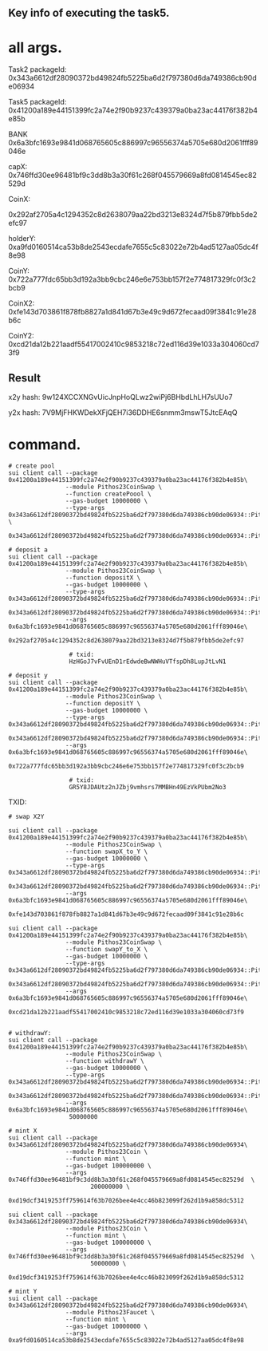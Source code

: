 ## Key info of executing the task5.

# all args.

Task2 packageId:
0x343a6612df28090372bd49824fb5225ba6d2f797380d6da749386cb90de06934

Task5 packageId:
0x41200a189e44151399fc2a74e2f90b9237c439379a0ba23ac44176f382b4e85b

BANK
0x6a3bfc1693e9841d068765605c886997c96556374a5705e680d2061fff89046e

capX:
0x746ffd30ee96481bf9c3dd8b3a30f61c268f045579669a8fd0814545ec82529d

CoinX:

0x292af2705a4c1294352c8d2638079aa22bd3213e8324d7f5b879fbb5de2efc97

holderY:
0xa9fd0160514ca53b8de2543ecdafe7655c5c83022e72b4ad5127aa05dc4f8e98

CoinY:
0x722a777fdc65bb3d192a3bb9cbc246e6e753bb157f2e774817329fc0f3c2bcb9

CoinX2:
0xfe143d703861f878fb8827a1d841d67b3e49c9d672fecaad09f3841c91e28b6c

CoinY2:
0xcd21da12b221aadf55417002410c9853218c72ed116d39e1033a304060cd73f9

## Result
x2y hash:
9w124XCCXNGvUicJnpHoQLwz2wiPj6BHbdLhLH7sUUo7

y2x hash:
7V9MjFHKWDekXFjQEH7i36DDHE6snmm3mswT5JtcEAqQ

# command.

```shell
# create pool
sui client call --package  0x41200a189e44151399fc2a74e2f90b9237c439379a0ba23ac44176f382b4e85b\
                --module Pithos23CoinSwap \
                --function createPoool \
                --gas-budget 10000000 \
                --type-args 0x343a6612df28090372bd49824fb5225ba6d2f797380d6da749386cb90de06934::Pithos23Coin::PITHOS23COIN \
                 0x343a6612df28090372bd49824fb5225ba6d2f797380d6da749386cb90de06934::Pithos23Faucet::PITHOS23FAUCET
```

```shell
# deposit a
sui client call --package  0x41200a189e44151399fc2a74e2f90b9237c439379a0ba23ac44176f382b4e85b\
                --module Pithos23CoinSwap \
                --function depositX \
                --gas-budget 10000000 \
                --type-args 0x343a6612df28090372bd49824fb5225ba6d2f797380d6da749386cb90de06934::Pithos23Coin::PITHOS23COIN\
                 0x343a6612df28090372bd49824fb5225ba6d2f797380d6da749386cb90de06934::Pithos23Faucet::PITHOS23FAUCET\
                --args 0x6a3bfc1693e9841d068765605c886997c96556374a5705e680d2061fff89046e\
                 0x292af2705a4c1294352c8d2638079aa22bd3213e8324d7f5b879fbb5de2efc97
                 
                 # txid:
                 HzHGoJ7vFvUEnD1rEdwdeBwNWHuVTfspDh8LupJtLvN1
```

```shell
# deposit y
sui client call --package  0x41200a189e44151399fc2a74e2f90b9237c439379a0ba23ac44176f382b4e85b\
                --module Pithos23CoinSwap \
                --function depositY \
                --gas-budget 10000000 \
                --type-args 0x343a6612df28090372bd49824fb5225ba6d2f797380d6da749386cb90de06934::Pithos23Coin::PITHOS23COIN\
                 0x343a6612df28090372bd49824fb5225ba6d2f797380d6da749386cb90de06934::Pithos23Faucet::PITHOS23FAUCET\
                --args 0x6a3bfc1693e9841d068765605c886997c96556374a5705e680d2061fff89046e\
                 0x722a777fdc65bb3d192a3bb9cbc246e6e753bb157f2e774817329fc0f3c2bcb9
                 
                 # txid:
                 GR5Y8JDAUtz2nJZbj9vmhsrs7MMBHn49EzVkPUbm2No3
```

TXID:

```shell
# swap X2Y
                
sui client call --package  0x41200a189e44151399fc2a74e2f90b9237c439379a0ba23ac44176f382b4e85b\
                --module Pithos23CoinSwap \
                --function swapX_to_Y \
                --gas-budget 10000000 \
                --type-args 0x343a6612df28090372bd49824fb5225ba6d2f797380d6da749386cb90de06934::Pithos23Coin::PITHOS23COIN\
                 0x343a6612df28090372bd49824fb5225ba6d2f797380d6da749386cb90de06934::Pithos23Faucet::PITHOS23FAUCET\
                --args 0x6a3bfc1693e9841d068765605c886997c96556374a5705e680d2061fff89046e\
                 0xfe143d703861f878fb8827a1d841d67b3e49c9d672fecaad09f3841c91e28b6c
                 
sui client call --package  0x41200a189e44151399fc2a74e2f90b9237c439379a0ba23ac44176f382b4e85b\
                --module Pithos23CoinSwap \
                --function swapY_to_X \
                --gas-budget 10000000 \
                --type-args 0x343a6612df28090372bd49824fb5225ba6d2f797380d6da749386cb90de06934::Pithos23Coin::PITHOS23COIN\
                 0x343a6612df28090372bd49824fb5225ba6d2f797380d6da749386cb90de06934::Pithos23Faucet::PITHOS23FAUCET\
                --args 0x6a3bfc1693e9841d068765605c886997c96556374a5705e680d2061fff89046e\
                 0xcd21da12b221aadf55417002410c9853218c72ed116d39e1033a304060cd73f9
                 

```

```shell
# withdrawY:
sui client call --package  0x41200a189e44151399fc2a74e2f90b9237c439379a0ba23ac44176f382b4e85b\
                --module Pithos23CoinSwap \
                --function withdrawY \
                --gas-budget 10000000 \
                --type-args 0x343a6612df28090372bd49824fb5225ba6d2f797380d6da749386cb90de06934::Pithos23Coin::PITHOS23COIN\
                 0x343a6612df28090372bd49824fb5225ba6d2f797380d6da749386cb90de06934::Pithos23Faucet::PITHOS23FAUCET\
                --args 0x6a3bfc1693e9841d068765605c886997c96556374a5705e680d2061fff89046e\
                 50000000

```

```shell
# mint X
sui client call --package  0x343a6612df28090372bd49824fb5225ba6d2f797380d6da749386cb90de06934\
                --module Pithos23Coin \
                --function mint \
                --gas-budget 100000000 \
                --args 0x746ffd30ee96481bf9c3dd8b3a30f61c268f045579669a8fd0814545ec82529d  \
                       200000000 \
                       0xd19dcf3419253ff759614f63b7026bee4e4cc46b823099f262d1b9a858dc5312
                       
sui client call --package  0x343a6612df28090372bd49824fb5225ba6d2f797380d6da749386cb90de06934\
                --module Pithos23Coin \
                --function mint \
                --gas-budget 100000000 \
                --args 0x746ffd30ee96481bf9c3dd8b3a30f61c268f045579669a8fd0814545ec82529d  \
                       50000000 \
                       0xd19dcf3419253ff759614f63b7026bee4e4cc46b823099f262d1b9a858dc5312
        
# mint Y               
sui client call --package  0x343a6612df28090372bd49824fb5225ba6d2f797380d6da749386cb90de06934\
                --module Pithos23Faucet \
                --function mint \
                --gas-budget 10000000 \
                --args 0xa9fd0160514ca53b8de2543ecdafe7655c5c83022e72b4ad5127aa05dc4f8e98  
```